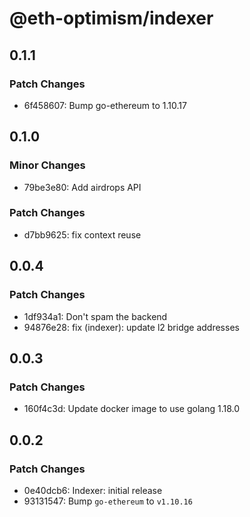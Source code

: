 # @eth-optimism/indexer

## 0.1.1

### Patch Changes

- 6f458607: Bump go-ethereum to 1.10.17

## 0.1.0

### Minor Changes

- 79be3e80: Add airdrops API

### Patch Changes

- d7bb9625: fix context reuse

## 0.0.4

### Patch Changes

- 1df934a1: Don't spam the backend
- 94876e28: fix (indexer): update l2 bridge addresses

## 0.0.3

### Patch Changes

- 160f4c3d: Update docker image to use golang 1.18.0

## 0.0.2

### Patch Changes

- 0e40dcb6: Indexer: initial release
- 93131547: Bump `go-ethereum` to `v1.10.16`
